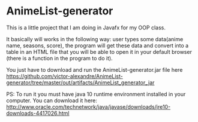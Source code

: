 # AnimeList-generator

This is a little project that I am doing in Javafx for my OOP class.

It basically will works in the following way: user types some data(anime name, seasons, score), the program will get these data and convert into a table in an HTML file that you will be able to open it in your default browser (there is a function in the program to do it).

You just have to download and run the AnimeList-generator.jar file here https://github.com/victor-alexandre/AnimeList-generator/tree/master/out/artifacts/AnimeList_generator_jar

PS: To run it you must have java 10 runtime environment installed in your computer. You can download it here: http://www.oracle.com/technetwork/java/javase/downloads/jre10-downloads-4417026.html

